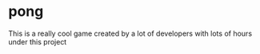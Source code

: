 # pong

This is a really cool game created by a lot of developers with lots of hours under this project
